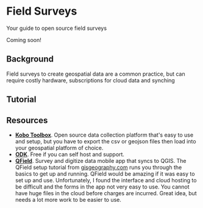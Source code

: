 # Field Surveys
Your guide to open source field surveys

Coming soon!

## Background
Field surveys to create geospatial data are a common practice, but can require costly hardware, subscriptions for cloud data and synching

## Tutorial


## Resources
- **[Kobo Toolbox](https://www.kobotoolbox.org)**. Open source data collection platform that's easy to use and setup, but you have to export the csv or geojson files then load into your geospatial platform of choice.
- **[ODK](https://getodk.org)**. Free if you can self host and support.
- **[QField](https://qfield.org)**. Survey and digitize data mobile app that syncs to QGIS. The QField setup tutorial from [gisgeography.com](https://gisgeography.com/qfield/) runs you through the basics to get up and running. QField would be amazing if it was easy to set up and use. Unfortunately, I found the interface and cloud hosting to be difficult and the forms in the app not very easy to use. You cannot have huge files in the cloud before charges are incurred. Great idea, but needs a lot more work to be easier to use.
